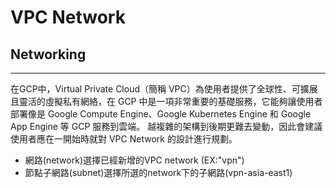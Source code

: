 
VPC Network
===

## Networking
---
在GCP中，Virtual Private Cloud（簡稱 VPC）為使用者提供了全球性、可擴展且靈活的虛擬私有網絡，在 GCP 中是一項非常重要的基礎服務，它能夠讓使用者部署像是 Google Compute Engine、Google Kubernetes Engine 和 Google App Engine 等 GCP 服務到雲端。
越複雜的架構到後期更難去變動，因此會建議使用者應在一開始時就對 VPC Network 的設計進行規劃。

- 網路(network)選擇已經新增的VPC network (EX:"vpn")
- 節點子網路(subnet)選擇所選的network下的子網路(vpn-asia-east1)